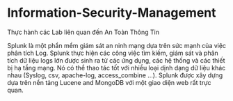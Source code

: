 # Information-Security-Management
Thực hành các Lab liên quan đến An Toàn Thông Tin

Splunk là một phần mềm giám sát an ninh mạng dựa trên sức mạnh của việc phân tích Log. Splunk thực hiện các công việc tìm kiếm, giám sát và phân tích dữ liệu logs lớn được sinh ra từ các ứng dụng, các hệ thống và các thiết bị hạ tầng mạng. Nó có thể thao tác tốt với nhiều loại dịnh dạng dữ liệu khác nhau (Syslog, csv, apache-log, access_combine …). Splunk được xây dựng dựa trên nền tảng Lucene and MongoDB với một giao diện web rất trực quan.
